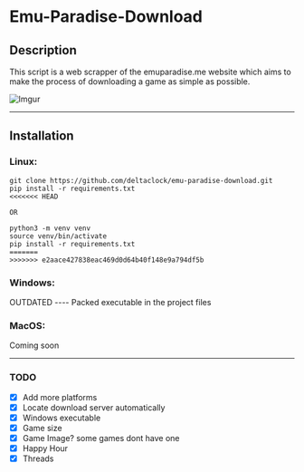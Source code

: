 # Emu-Paradise-Download

## Description

This script is a web scrapper of the emuparadise.me website which aims to make
the process of downloading a game as simple as possible.

![Imgur](https://imgur.com/E0IUwJ5.png "Example")

***
## Installation

### Linux:

```
git clone https://github.com/deltaclock/emu-paradise-download.git
pip install -r requirements.txt
<<<<<<< HEAD

OR

python3 -m venv venv
source venv/bin/activate
pip install -r requirements.txt
=======
>>>>>>> e2aace427838eac469d0d64b40f148e9a794df5b
```
### Windows:
OUTDATED ---- Packed executable in the project files

### MacOS:
Coming soon

***
### TODO

- [x] Add more platforms
- [x] Locate download server automatically
- [x] Windows executable
- [x] Game size
- [x] Game Image? some games dont have one
- [x] Happy Hour
- [x] Threads
